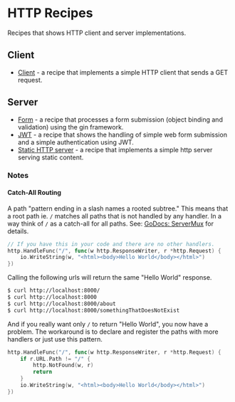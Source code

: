 # HTTP Recipes

Recipes that shows HTTP client and server implementations.

## Client

* [Client](client) - a recipe that implements a simple HTTP client that sends a GET request.

## Server

* [Form](server/form) - a recipe that processes a form submission (object binding and validation) using the gin framework.
* [JWT](server/jwt) - a recipe that shows the handling of simple web form submission and a simple authentication using JWT.
* [Static HTTP server](server/static) - a recipe that implements a simple http server serving static content.

### Notes

#### Catch-All Routing

A path "pattern ending in a slash names a rooted subtree." This means that a root path ie. `/` matches all paths that is not handled by any handler. In a way think of `/` as a catch-all for all paths. See: [GoDocs: ServerMux](https://pkg.go.dev/net/http#ServeMux) for details.

```go
// If you have this in your code and there are no other handlers.
http.HandleFunc("/", func(w http.ResponseWriter, r *http.Request) {
    io.WriteString(w, "<html><body>Hello World</body></html>")
})
```

Calling the following urls will return the same "Hello World" response.

```bash
$ curl http://localhost:8000/
$ curl http://localhost:8000
$ curl http://localhost:8000/about
$ curl http://localhost:8000/somethingThatDoesNotExist
```

And if you really want only `/` to return "Hello World", you now have a problem. The workaround is to declare and register the paths with more handlers or just use this pattern.

```go
http.HandleFunc("/", func(w http.ResponseWriter, r *http.Request) {
    if r.URL.Path != "/" {
        http.NotFound(w, r)
        return
    }
    io.WriteString(w, "<html><body>Hello World</body></html>")
})
```

